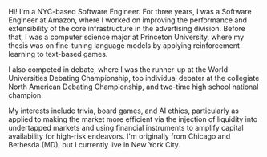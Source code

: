 Hi! I'm a NYC-based Software Engineer. For three years, I was a Software Engineer at Amazon, where I worked on improving the performance and extensibility of the core infrastructure in the advertising division. Before that, I was a computer science major at Princeton University, where my thesis was on fine-tuning language models by applying reinforcement learning to text-based games. 

I also competed in debate, where I was the runner-up at the World Universities Debating Championship, top individual debater at the collegiate North American Debating Championship, and two-time high school national champion. 

My interests include trivia, board games, and AI ethics, particularly as applied to making the market more efficient via the injection of liquidity into undertapped markets and using financial instruments to amplify capital availability for high-risk endeavors. I'm originally from Chicago and Bethesda (MD), but I currently live in New York City.
